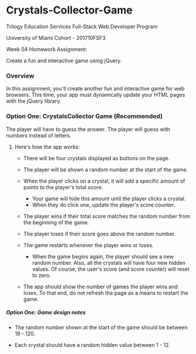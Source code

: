 # Crystals-Collector-Game 

Trilogy Education Services Full-Stack Web Developer Program

University of Miami Cohort - 201710FSF3

Week 04 Homework Assignment:

Create a fun and interactive game using jQuery.

### Overview

In this assignment, you'll create another fun and interactive game for web browsers. This time, your app must dynamically update your HTML pages with the jQuery library.

### Option One: CrystalsCollector Game (Recommended)

The player will have to guess the answer. The player will guess with numbers instead of letters. 

1. Here's how the app works: 

   * There will be four crystals displayed as buttons on the page.

   * The player will be shown a random number at the start of the game.

   * When the player clicks on a crystal, it will add a specific amount of points to the player's total score. 

     * Your game will hide this amount until the player clicks a crystal.
     * When they do click one, update the player's score counter.

   * The player wins if their total score matches the random number from the beginning of the game.

   * The player loses if their score goes above the random number.

   * The game restarts whenever the player wins or loses.

     * When the game begins again, the player should see a new random number. Also, all the crystals will have four new hidden values. Of course, the user's score (and score counter) will reset to zero.

   * The app should show the number of games the player wins and loses. To that end, do not refresh the page as a means to restart the game.

##### Option One: Game design notes

* The random number shown at the start of the game should be between 19 - 120.

* Each crystal should have a random hidden value between 1 - 12.
